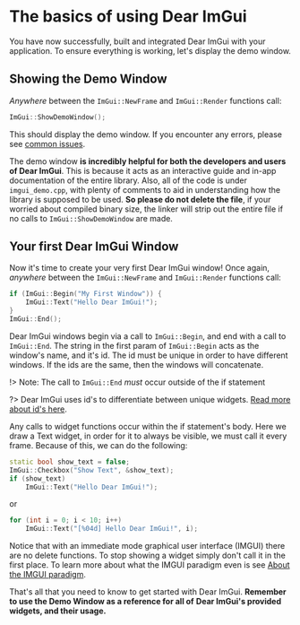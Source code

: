 # The basics of using Dear ImGui

You have now successfully, built and integrated Dear ImGui with your application. To ensure everything is working, let's
display the demo window.

## Showing the Demo Window

*Anywhere* between the `ImGui::NewFrame` and `ImGui::Render` functions call:

```cpp
ImGui::ShowDemoWindow();
```

This should display the demo window. If you encounter any errors, please see
[common issues](./integrating.md#common-issues).

The demo window **is incredibly helpful for both the developers and users of Dear ImGui**. This is because it acts as
an interactive guide and in-app documentation of the entire library. Also, all of the code is under `imgui_demo.cpp`, with 
plenty of comments to aid in understanding how the library is supposed to be used. **So please do not delete the file**, if 
your worried about compiled binary size, the linker will strip out the entire file if no calls to `ImGui::ShowDemoWindow` are 
made.

## Your first Dear ImGui Window

Now it's time to create your very first Dear ImGui window! Once again, *anywhere* between the `ImGui::NewFrame` and 
`ImGui::Render` functions call:

```cpp
if (ImGui::Begin("My First Window")) {
    ImGui::Text("Hello Dear ImGui!");
}
ImGui::End();
```

Dear ImGui windows begin via a call to `ImGui::Begin`, and end with a call to `ImGui::End`. The string in the first param of 
`ImGui::Begin` acts as the window's name, and it's id. The id must be unique in order to have different windows. If the ids are
the same, then the windows will concatenate.

!> Note: The call to `ImGui::End` *must* occur outside of the if statement

?> Dear ImGui uses id's to differentiate between unique widgets.
   [Read more about id's here](../reference/faq.md#q-why-is-my-widget-not-reacting-when-i-click-on-it).

Any calls to widget functions occur within the if statement's body. Here we draw a Text widget, in order for it to always be 
visible, we must call it every frame. Because of this, we can do the following:

```cpp
static bool show_text = false;
ImGui::Checkbox("Show Text", &show_text);
if (show_text)
    ImGui::Text("Hello Dear ImGui!");
```

or

```cpp
for (int i = 0; i < 10; i++)
    ImGui::Text("[%04d] Hello Dear ImGui!", i);
```

Notice that with an immediate mode graphical user interface (IMGUI) there are no delete functions. To stop showing a widget
simply don't call it in the first place. To learn more about what the IMGUI paradigm even is see
[About the IMGUI paradigm](../reference/imgui-paradigm.md).

That's all that you need to know to get started with Dear ImGui. **Remember to use the Demo Window as a reference for all of**
**Dear ImGui's provided widgets, and their usage.**
